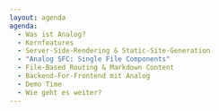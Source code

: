 ```yaml
---
layout: agenda
agenda:
  - Was ist Analog?
  - Kernfeatures
  - Server-Side-Rendering & Static-Site-Generation
  - "Analog SFC: Single File Components"
  - File-Based Routing & Markdown Content
  - Backend-For-Frontend mit Analog
  - Demo Time
  - Wie geht es weiter?
---
```

